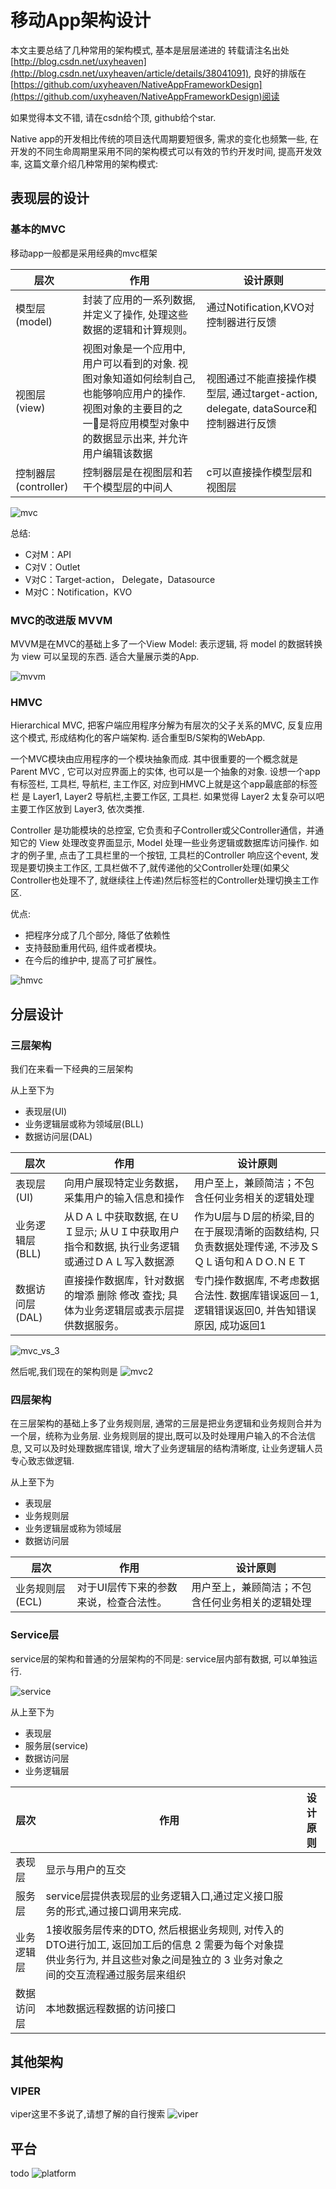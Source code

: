# 移动App架构设计

本文主要总结了几种常用的架构模式, 基本是层层递进的
转载请注名出处 [http://blog.csdn.net/uxyheaven](http://blog.csdn.net/uxyheaven/article/details/38041091), 良好的排版在[https://github.com/uxyheaven/NativeAppFrameworkDesign](https://github.com/uxyheaven/NativeAppFrameworkDesign)阅读


如果觉得本文不错, 请在csdn给个顶, github给个star.

Native app的开发相比传统的项目迭代周期要短很多, 需求的变化也频繁一些, 在开发的不同生命周期里采用不同的架构模式可以有效的节约开发时间, 提高开发效率, 这篇文章介绍几种常用的架构模式:

## 表现层的设计
### 基本的MVC
移动app一般都是采用经典的mvc框架

| 层次 | 作用 | 设计原则 |
| ------------ | ------------- | ------------ |
| 模型层(model) | 封装了应用的一系列数据, 并定义了操作, 处理这些数据的逻辑和计算规则。  |通过Notification,KVO对控制器进行反馈 |
| 视图层(view) | 视图对象是一个应用中, 用户可以看到的对象. 视图对象知道如何绘制自己, 也能够响应用户的操作. 视图对象的主要目的之一是将应用模型对象中的数据显示出来, 并允许用户编辑该数据 | 视图通过不能直接操作模型层, 通过target-action, delegate, dataSource和控制器进行反馈 |
| 控制器层(controller) | 控制器层是在视图层和若干个模型层的中间人  | c可以直接操作模型层和视图层 |

![mvc](./image/mvc.png)

总结:

* C对M：API
* C对V：Outlet
* V对C：Target-action， Delegate，Datasource
* M对C：Notification，KVO

### MVC的改进版 MVVM
MVVM是在MVC的基础上多了一个View Model: 表示逻辑, 将 model 的数据转换为 view 可以呈现的东西. 适合大量展示类的App.

![mvvm](./image/mvvm.png)

### HMVC
Hierarchical MVC, 把客户端应用程序分解为有层次的父子关系的MVC, 反复应用这个模式, 形成结构化的客户端架构. 适合重型B/S架构的WebApp.

一个MVC模块由应用程序的一个模块抽象而成. 其中很重要的一个概念就是 Parent MVC , 它可以对应界面上的实体, 也可以是一个抽象的对象. 设想一个app 有标签栏, 工具栏, 导航栏, 主工作区, 对应到HMVC上就是这个app最底部的标签栏 是 Layer1, Layer2 导航栏,主要工作区, 工具栏. 如果觉得 Layer2 太复杂可以吧主要工作区放到 Layer3, 依次类推.

Controller 是功能模块的总控室, 它负责和子Controller或父Controller通信，并通知它的 View 处理改变界面显示, Model 处理一些业务逻辑或数据库访问操作. 如才的例子里, 点击了工具栏里的一个按钮, 工具栏的Controller 响应这个event, 发现是要切换主工作区, 工具栏做不了,就传递他的父Controller处理(如果父Controller也处理不了, 就继续往上传递)然后标签栏的Controller处理切换主工作区. 

优点:

* 把程序分成了几个部分, 降低了依赖性 
* 支持鼓励重用代码, 组件或者模块。
* 在今后的维护中, 提高了可扩展性。

![hmvc](./image/hmvc.png)

## 分层设计
### 三层架构
我们在来看一下经典的三层架构

从上至下为

* 表现层(UI)
* 业务逻辑层或称为领域层(BLL)
* 数据访问层(DAL)

| 层次 | 作用 | 设计原则 |
| ------------ | ------------- | ------------ |
| 表现层(UI) | 向用户展现特定业务数据，采集用户的输入信息和操作  | 用户至上，兼顾简洁；不包含任何业务相关的逻辑处理 |
| 业务逻辑层(BLL) | 从ＤＡＬ中获取数据, 在ＵＩ显示; 从ＵＩ中获取用户指令和数据, 执行业务逻辑或通过ＤＡＬ写入数据源  | 作为U层与Ｄ层的桥梁,目的在于展现清晰的函数结构, 只负责数据处理传递, 不涉及ＳＱＬ语句和ＡＤＯ.ＮＥＴ |
| 数据访问层(DAL) | 直接操作数据库，针对数据的增添 删除 修改 查找; 具体为业务逻辑层或表示层提供数据服务。  | 专门操作数据库, 不考虑数据合法性. 数据库错误返回－1, 逻辑错误返回0, 并告知错误原因, 成功返回1 |

![mvc_vs_3](./image/mvc_vs_3.png)

然后呢,我们现在的架构则是
![mvc2](./image/3.png)

### 四层架构

在三层架构的基础上多了业务规则层, 通常的三层是把业务逻辑和业务规则合并为一个层，统称为业务层. 业务规则层的提出,既可以及时处理用户输入的不合法信息, 又可以及时处理数据库错误, 增大了业务逻辑层的结构清晰度, 让业务逻辑人员专心致志做逻辑.

从上至下为

* 表现层
* 业务规则层
* 业务逻辑层或称为领域层
* 数据访问层


| 层次 | 作用 | 设计原则 |
| ------------ | ------------- | ------------ |
| 业务规则层(ECL) | 对于UI层传下来的参数来说，检查合法性。  | 用户至上，兼顾简洁；不包含任何业务相关的逻辑处理 |


### Service层
service层的架构和普通的分层架构的不同是: service层内部有数据, 可以单独运行.

![service](./image/service.png)

从上至下为

* 表现层
* 服务层(service)
* 数据访问层
* 业务逻辑层



| 层次 | 作用 | 设计原则 |
| ------------ | ------------- | ------------ |
| 表现层 | 显示与用户的互交  |  |
| 服务层 | service层提供表现层的业务逻辑入口,通过定义接口服务的形式,通过接口调用来完成.  |  |
| 业务逻辑层 | 1接收服务层传来的DTO, 然后根据业务规则, 对传入的DTO进行加工, 返回加工后的信息 2 需要为每个对象提供业务行为, 并且这些对象之间是独立的  3 业务对象之间的交互流程通过服务层来组织  |  |
| 数据访问层 | 本地数据远程数据的访问接口  |  |


## 其他架构
### VIPER
viper这里不多说了,请想了解的自行搜索
![viper](./image/viper.png)

## 平台
todo
![platform](./image/platform.png)
